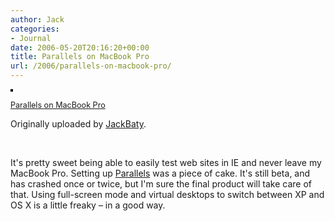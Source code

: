 ```yaml
---
author: Jack
categories:
- Journal
date: 2006-05-20T20:16:20+00:00
title: Parallels on MacBook Pro
url: /2006/parallels-on-macbook-pro/
---
```


[<img src="https://static.flickr.com/46/150099046_32a09a4e43_m.jpg" alt="" style="border: solid 2px #000000;" />][1] </p> 

<span style="font-size: 0.9em; margin-top: 0px;"><a href="http://www.flickr.com/photos/jbaty/150099046/">Parallels on MacBook Pro</a></p> 

<p>
  Originally uploaded by <a href="http://www.flickr.com/people/jbaty/">JackBaty</a>.
</p>

<p>
  </span>
</p>

<p>
  <br clear="all" />
</p>

<p>
  It's pretty sweet being able to easily test web sites in IE and never leave my MacBook Pro. Setting up <a href="http://www.parallels.com/en/products/workstation/">Parallels</a> was a piece of cake. It's still beta, and has crashed once or twice, but I'm sure the final product will take care of that. Using full-screen mode and virtual desktops to switch between XP and OS X is a little freaky &#8211; in a good way.
</p>

 [1]: http://www.flickr.com/photos/jbaty/150099046/ "photo sharing"